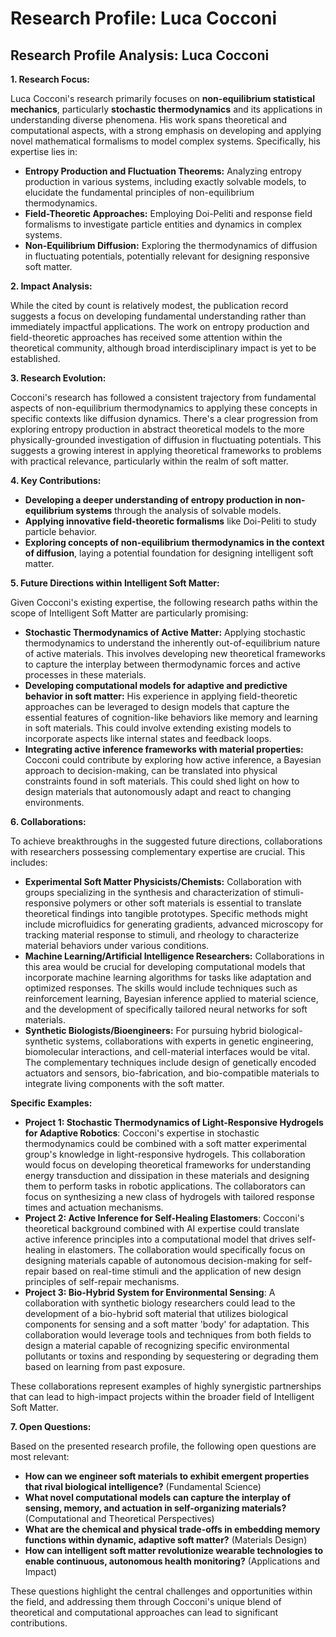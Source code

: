 # Research Profile: Luca Cocconi

## Research Profile Analysis: Luca Cocconi


**1. Research Focus:**

Luca Cocconi's research primarily focuses on **non-equilibrium statistical mechanics**, particularly **stochastic thermodynamics** and its applications in understanding diverse phenomena.  His work spans theoretical and computational aspects, with a strong emphasis on developing and applying novel mathematical formalisms to model complex systems.  Specifically, his expertise lies in:

* **Entropy Production and Fluctuation Theorems:** Analyzing entropy production in various systems, including exactly solvable models, to elucidate the fundamental principles of non-equilibrium thermodynamics.
* **Field-Theoretic Approaches:** Employing Doi-Peliti and response field formalisms to investigate particle entities and dynamics in complex systems.
* **Non-Equilibrium Diffusion:** Exploring the thermodynamics of diffusion in fluctuating potentials, potentially relevant for designing responsive soft matter.


**2. Impact Analysis:**

While the cited by count is relatively modest, the publication record suggests a focus on developing fundamental understanding rather than immediately impactful applications. The work on entropy production and field-theoretic approaches has received some attention within the theoretical community, although broad interdisciplinary impact is yet to be established.  

**3. Research Evolution:**

Cocconi's research has followed a consistent trajectory from fundamental aspects of non-equilibrium thermodynamics to applying these concepts in specific contexts like diffusion dynamics.   There's a clear progression from  exploring entropy production in abstract theoretical models to the more physically-grounded investigation of diffusion in fluctuating potentials.  This suggests a growing interest in applying theoretical frameworks to problems with practical relevance, particularly within the realm of soft matter.


**4. Key Contributions:**

* **Developing a deeper understanding of entropy production in non-equilibrium systems** through the analysis of solvable models. 
* **Applying innovative field-theoretic formalisms** like Doi-Peliti to study particle behavior.
* **Exploring concepts of non-equilibrium thermodynamics in the context of diffusion**, laying a potential foundation for designing intelligent soft matter.


**5. Future Directions within Intelligent Soft Matter:**

Given Cocconi's existing expertise, the following research paths within the scope of Intelligent Soft Matter are particularly promising:

* **Stochastic Thermodynamics of Active Matter:** Applying stochastic thermodynamics to understand the inherently out-of-equilibrium nature of active materials. This involves developing new theoretical frameworks to capture the interplay between thermodynamic forces and active processes in these materials. 
* **Developing computational models for adaptive and predictive behavior in soft matter:** His experience in applying field-theoretic approaches can be leveraged to design models that capture the essential features of cognition-like behaviors like memory and learning in soft materials. This could involve extending existing models to incorporate aspects like internal states and feedback loops.
* **Integrating active inference frameworks with material properties:** Cocconi could contribute by exploring how active inference, a Bayesian approach to decision-making, can be translated into physical constraints found in soft materials. This could shed light on how to design materials that autonomously adapt and react to changing environments.


**6. Collaborations:**

To achieve breakthroughs in the suggested future directions, collaborations with researchers possessing complementary expertise are crucial. This includes:

* **Experimental Soft Matter Physicists/Chemists:**  Collaboration with groups specializing in the synthesis and characterization of stimuli-responsive polymers or other soft materials is essential to translate theoretical findings into tangible prototypes.  Specific methods might include microfluidics for generating gradients, advanced microscopy for tracking material response to stimuli, and rheology to characterize material behaviors under various conditions. 
* **Machine Learning/Artificial Intelligence Researchers:** Collaborations in this area would be crucial for developing computational models that incorporate machine learning algorithms for tasks like adaptation and optimized responses. The skills would include techniques such as reinforcement learning, Bayesian inference applied to material science, and the development of specifically tailored neural networks for soft materials.
* **Synthetic Biologists/Bioengineers:** For pursuing hybrid biological-synthetic systems, collaborations with experts in genetic engineering, biomolecular interactions, and cell-material interfaces would be vital. The complementary techniques include design of genetically encoded actuators and sensors, bio-fabrication, and bio-compatible materials to integrate living components with the soft matter.

**Specific Examples:**

* **Project 1: Stochastic Thermodynamics of Light-Responsive Hydrogels for Adaptive Robotics**: Cocconi's expertise in stochastic thermodynamics could be combined with a soft matter experimental group's knowledge in light-responsive hydrogels. This collaboration would focus on developing theoretical frameworks for understanding energy transduction and dissipation in these materials and designing them to perform tasks in robotic applications. The collaborators can focus on synthesizing a new class of hydrogels with tailored response times and actuation mechanisms.
* **Project 2: Active Inference for Self-Healing Elastomers**: Cocconi's theoretical background combined with AI expertise could translate active inference principles into a computational model that drives self-healing in elastomers.  The collaboration would specifically focus on designing materials capable of autonomous decision-making for self-repair based on real-time stimuli and the application of new design principles of self-repair mechanisms. 
* **Project 3: Bio-Hybrid System for Environmental Sensing**:  A collaboration with synthetic biology researchers could lead to the development of a bio-hybrid soft material that utilizes biological components for sensing and a soft matter 'body' for adaptation. This collaboration would leverage tools and techniques from both fields to design a material capable of recognizing specific environmental pollutants or toxins and responding by sequestering or degrading them based on learning from past exposure.

These collaborations represent examples of highly synergistic partnerships that can lead to high-impact projects within the broader field of Intelligent Soft Matter.  


**7. Open Questions:**

Based on the presented research profile, the following open questions are most relevant:

* **How can we engineer soft materials to exhibit emergent properties that rival biological intelligence?** (Fundamental Science)
* **What novel computational models can capture the interplay of sensing, memory, and actuation in self-organizing materials?** (Computational and Theoretical Perspectives)
* **What are the chemical and physical trade-offs in embedding memory functions within dynamic, adaptive soft matter?** (Materials Design)
* **How can intelligent soft matter revolutionize wearable technologies to enable continuous, autonomous health monitoring?** (Applications and Impact)



These questions highlight the central challenges and opportunities within the field, and addressing them through Cocconi's unique blend of theoretical and computational approaches can lead to significant contributions. 
